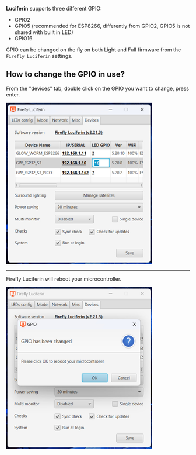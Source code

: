 **Luciferin** supports three different GPIO:
- GPIO2
- GPIO5 (recommended for ESP8266, differently from GPIO2, GPIO5 is not shared with built in LED)
- GPIO16 

GPIO can be changed on the fly on both Light and Full firmware from the `Firefly Luciferin` settings.

## How to change the GPIO in use?

From the "devices" tab, double click on the GPIO you want to change, press enter.  
  
<img width="400" src="https://github.com/sblantipodi/firefly_luciferin/blob/master/data/img/gpio1.jpg?raw=true">  
  
---

Firefly Luciferin will reboot your microcontroller.  
  
<img width="400" src="https://github.com/sblantipodi/firefly_luciferin/blob/master/data/img/gpio2.jpg?raw=true">  



